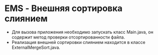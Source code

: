 # EMS - Внешняя сортировка слиянием
- Для вызова приложения необходимо запускать класс Main.java, он содержит метод проверки отсортированности файла.
- Реализация внешней сортировки слиянием находится в классе ExternalMergeSort.java.
